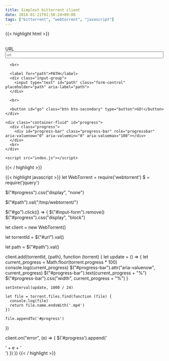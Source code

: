 ```yaml
---
title: Simplest bittorrent client
date: 2018-01-21T01:50:24+09:00
tags: ["bittorrent", "webtorrent", "javascript"]
---
```


{{< highlight html >}}
<!DOCTYPE html>
<html lang="en">
  <head>
    <meta charset="utf-8">
    <title>WebTorrent Test</title>
    <style>
      input {
        width: 500px;
      }
    </style>
    <link rel="stylesheet" href="https://maxcdn.bootstrapcdn.com/bootstrap/4.0.0/css/bootstrap.min.css" integrity="sha384-Gn5384xqQ1aoWXA+058RXPxPg6fy4IWvTNh0E263XmFcJlSAwiGgFAW/dAiS6JXm" crossorigin="anonymous">
  </head>
  <body>
    <br>
    <div class="container-fluid" id="input-form">
      <label for="url">URL</label>
      <div class="input-group">
        <input type="text" id="url" class="form-control" placeholder="url" aria-label="url">
      </div>
      
      <br>
      
      <label for="path">PATH</label>
      <div class="input-group">
        <input type="text" id="path" class="form-control" placeholder="path" aria-label="path">
      </div>
      
      <br>
      
      <button id="go" class="btn btn-secondary" type="button">GO!</button>
    </div>

    <div class="container-fluid" id="progress">
      <div class="progress">
        <div id="progress-bar" class="progress-bar" role="progressbar" aria-valuenow="0" aria-valuemin="0" aria-valuemax="100"></div>
      </div>
      <br>
    </div>

    <script src="index.js"></script>
  </body>
</html>
{{< / highlight >}}

{{< highlight javascript >}}
let WebTorrent = require('webtorrent')
    $ = require('jquery')

$("#progress").css("display", "none")

$("#path").val("/tmp/webtorrent/")

$("#go").click(() => {
  $("#input-form").remove()
  $("#progress").css("display", "block")
  
  let client = new WebTorrent()

  let torrentId = $("#url").val()

  let path = $("#path").val()

  client.add(torrentId, {path}, function (torrent) {
    let update = () => {
      let current_progress = Math.floor(torrent.progress * 100)
      console.log(current_progress)
      $("#progress-bar").attr("aria-valuenow", current_progress)
      $("#progress-bar").text(current_progress + "%")
      $("#progress-bar").css("width", current_progress + "%")
    }
    
    setInterval(update, 1000 / 24)
    
    let file = torrent.files.find(function (file) {
      console.log(file)
      return file.name.endsWith('.mp4')
    })

    file.appendTo('#progress')
  })
  
  client.on("error", (e) => {
    $('#progress').append('<div class="alert alert-danger">' + e + '</div>')
  })
})
{{< / highlight >}}